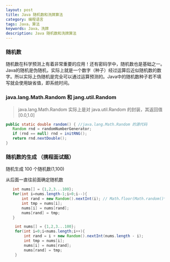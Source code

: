 ```yaml
---
layout: post
title: Java 随机数和洗牌算法
category: 编程语言
tags: Java，算法
keywords: Java，洗牌
description: Java 随机数和洗牌算法
---
```


### 随机数

随机数在科学预测上有着非常重要的应用！还有密码学中，随机数也是基础之一。
Java的随机是伪随机，实际上就是一个数字（种子）经过运算后近似随机数的数字。所以实际上伪随机是完全可以通过运算预测的。Java中的随机数种子若不填写就会使用缺省值，即系统时间。

### java.lang.Math.Random 和 jang.util.Random

> java.lang.Math.Random 实际上是对 java.util.Random 的封装，其返回值[0.0,1.0]

```java
public static double random() { //java.lang.Math.Random 的源代码
   Random rnd = randomNumberGenerator;
   if (rnd == null) rnd = initRNG();
   return rnd.nextDouble();
}
```

### 随机数的生成 （携程面试题）

随机生成 100 个随机数(1,100)

从后面一直往前面确定随机数

```java
   int nums[] = {1,2,3...100};
   for(int i=nums.length-1;i>0;i--){
       int rand = new Random().nextInt(i); // Math.floor(Math.random()*i)
       int tmp = nums[i];
       nums[i] = nums[rand];
       nums[rand] = tmp;
   }
```

```java
    int nums[] = {1,2,3...100};
    for(int i=0;i<nums.length;i++){
        int rand = i + new Random().nextInt(nums.length - i);
        int tmp = nums[i];
        nums[i] = nums[rand];
        nums[rand] = tmp;
    }
```

